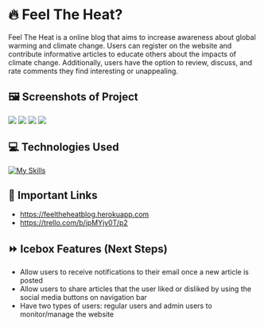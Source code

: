 # :fire: Feel The Heat?
Feel The Heat is a online blog that aims to increase awareness about global warming and climate change. Users can register on the website and contribute informative articles to educate others about the impacts of climate change. Additionally, users have the option to review, discuss, and rate comments they find interesting or unappealing.
## :framed_picture: **Screenshots of Project**
<img src = https://i.imgur.com/EA4iIUV.jpg>
<img src = https://i.imgur.com/pJYRfKn.jpg>
<img src = https://i.imgur.com/54svmvE.jpg>
<img src = https://i.imgur.com/5kQ4FPd.png>

## :computer: **Technologies Used**
[![My Skills](https://skillicons.dev/icons?i=js,html,css,nodejs,express,mongodb,git,github,vscode,markdown,heroku)](https://skillicons.dev)

## :link: **Important Links**
- https://feeltheheatblog.herokuapp.com
- https://trello.com/b/ipMYjy0T/p2


## :fast_forward: **Icebox Features (Next Steps)**
- Allow users to receive notifications to their email once a new article is posted
- Allow users to share articles that the user liked or disliked by using the social media buttons on navigation bar
- Have two types of users: regular users and admin users to monitor/manage the website
